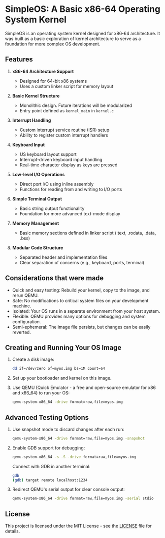 # SimpleOS: A Basic x86-64 Operating System Kernel

SimpleOS is an operating system kernel designed for x86-64 architecture. It was built as a basic exploration of kernel architecture to serve as a foundation for more complex OS development.

## Features

1. **x86-64 Architecture Support**
   - Designed for 64-bit x86 systems
   - Uses a custom linker script for memory layout

2. **Basic Kernel Structure**
   - Monolithic design. Future iterations will be modularized
   - Entry point defined as `kernel_main` in `kernel.c`

3. **Interrupt Handling**
   - Custom interrupt service routine (ISR) setup
   - Ability to register custom interrupt handlers

4. **Keyboard Input**
   - US keyboard layout support
   - Interrupt-driven keyboard input handling
   - Real-time character display as keys are pressed

5. **Low-level I/O Operations**
   - Direct port I/O using inline assembly
   - Functions for reading from and writing to I/O ports

6. **Simple Terminal Output**
   - Basic string output functionality
   - Foundation for more advanced text-mode display

7. **Memory Management**
   - Basic memory sections defined in linker script (.text, .rodata, .data, .bss)

8. **Modular Code Structure**
   - Separated header and implementation files
   - Clear separation of concerns (e.g., keyboard, ports, terminal)

## Considerations that were made

* Quick and easy testing: Rebuild your kernel, copy to the image, and rerun QEMU.
* Safe: No modifications to critical system files on your development machine.
* Isolated: Your OS runs in a separate environment from your host system.
* Flexible: QEMU provides many options for debugging and system configuration.
* Semi-ephemeral: The image file persists, but changes can be easily reverted.

## Creating and Running Your OS Image

1. Create a disk image:

   ```bash
   dd if=/dev/zero of=myos.img bs=1M count=64
   ```

2. Set up your bootloader and kernel on this image.

3. Use QEMU (Quick Emulator - a free and open-source emulator for x86 and x86_64) to run your OS:

   ```bash
   qemu-system-x86_64 -drive format=raw,file=myos.img
   ```

## Advanced Testing Options

1. Use snapshot mode to discard changes after each run:

   ```bash
   qemu-system-x86_64 -drive format=raw,file=myos.img -snapshot
   ```

2. Enable GDB support for debugging:

   ```bash
   qemu-system-x86_64 -s -S -drive format=raw,file=myos.img
   ```

   Connect with GDB in another terminal:

   ```bash
   gdb
   (gdb) target remote localhost:1234
   ```

3. Redirect QEMU's serial output for clear console output:

   ```bash
   qemu-system-x86_64 -drive format=raw,file=myos.img -serial stdio
   ```

## License

This project is licensed under the MIT License - see the [LICENSE](LICENSE) file for details.
